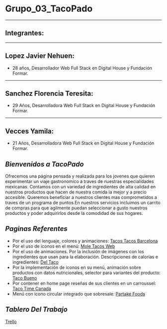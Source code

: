 # Grupo_03_TacoPado
---
## Integrantes:
---
## Lopez Javier Nehuen:
- 28 años, Desarrollador Web Full Stack en Digital House y Fundación Formar.
---
## Sanchez Florencia Teresita:
- 29 Años, Desarrolladora Web Full Stack en Digital House y Fundación Formar.
---
## Vecces Yamila:
- 21 Años, Desarrolladora Web Full Stack en Digital House y Fundación Formar.

## ***Bienvenidos a TacoPado***
Ofrecemos una página pensada y realizada para los jovenes que quieren experimentar un viaje gastronomico a traves de nuestras especialidades mexicanas. Contamos con un variedad de ingredientes de alta calidad en nuestros productos que hacen de nuestra comida la mejor y a precio accesible. Queremos beneficiar a nuestros clientes mas comprometidos a traves de un programa de puntos.En nuestros servicios incluimos un carrito de compras para que agilmente puedan seleccionar a gusto nuestros productos y poder adquirirlos desde la comodidad de sus hogares.

## ***Paginas Referentes***

* Por el uso del lenguaje, colores y animaciones: [Tacos Tacos Barcelona](https://tacostacosbarcelona.com/)
* Por el uso de iconos en el menú: [Mole Tacos Web](http://moletacosweb.com.ar/)
* Por el uso de animaciones. Por la inclusión de imágenes con los ingredientes que usan para la elaboración. Descripciones de calorías e ingredientes: [Del Taco](https://www.deltaco.com/)
* Por la implementación de iconos en su menú, animación sobre productos con datos nutricionales, selector para variantes del producto: [Taco Bueno](https://www.tacobueno.com/)
* Por contener en home page reseñas de sus clientes en un carroussel: [Taco Time Canada](https://tacotimecanada.com/)
* Menú con icono circular integrado que sobresale: [Partake Foods](https://partakefoods.com/)

## ***Tablero Del Trabajo***
[Trello](https://trello.com/b/Ch0oeNJA/proyecto-integrador-grupo-3)




